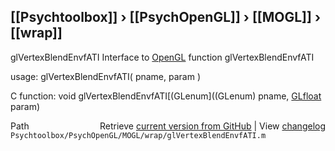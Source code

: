 ## [[Psychtoolbox]] &#8250; [[PsychOpenGL]] &#8250; [[MOGL]] &#8250; [[wrap]]

glVertexBlendEnvfATI  Interface to [OpenGL](OpenGL) function glVertexBlendEnvfATI  
  
usage:  glVertexBlendEnvfATI( pname, param )  
  
C function:  void glVertexBlendEnvfATI[(GLenum]((GLenum) pname, [GLfloat](GLfloat) param)  




<div class="code_header" style="text-align:right;">
  <span style="float:left;">Path&nbsp;&nbsp;</span> <span class="counter">Retrieve <a href=
  "https://raw.github.com/Psychtoolbox-3/Psychtoolbox-3/beta/Psychtoolbox/PsychOpenGL/MOGL/wrap/glVertexBlendEnvfATI.m">current version from GitHub</a> | View <a href=
  "https://github.com/Psychtoolbox-3/Psychtoolbox-3/commits/beta/Psychtoolbox/PsychOpenGL/MOGL/wrap/glVertexBlendEnvfATI.m">changelog</a></span>
</div>
<div class="code">
  <code>Psychtoolbox/PsychOpenGL/MOGL/wrap/glVertexBlendEnvfATI.m</code>
</div>

